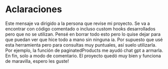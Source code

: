 # Aclaraciones

Este mensaje va dirigido a la persona que revise mi proyecto. Se va a encontrar con código comentado o incluso custom hooks desarrollados pero que no se utilizan. Pensé en borrar todo esto pero lo quise dejar para que puedan ver que hice todo a mano sin ninguna ia. Por supuesto que usé esta herramienta pero para consultas muy puntuales, así suelo utilizarla. Por ejemplo, la función de paginatedProducts me ayudó chat gpt a armarla. En fin, solo a modo de comentario.
El proyecto quedó muy bien y funciona de maravilla, espero les guste!

